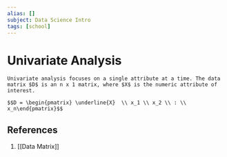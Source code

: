```yaml
---
alias: []
subject: Data Science Intro
tags: [school]
---
```

# Univariate Analysis

```ad-note
Univariate analysis focuses on a single attribute at a time. The data matrix $D$ is an n x 1 matrix, where $X$ is the numeric attribute of interest.
```

```ad-math
$$D = \begin{pmatrix} \underline{X}  \\ x_1 \\ x_2 \\ : \\ x_n\end{pmatrix}$$
```

## References
1. [[Data Matrix]]